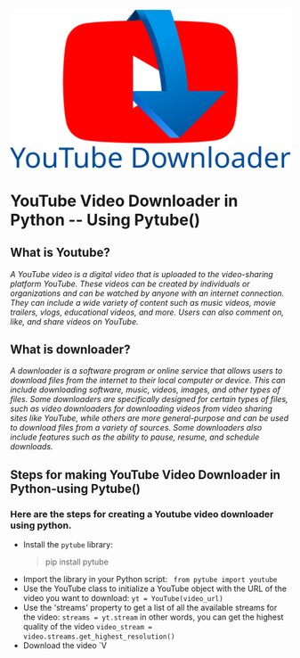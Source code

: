   ![Youtube](https://github.com/PreciousEddy/YouTube-Downlader-With-Python.-/blob/main/Images/youtube-downloader-with-text.svg)

# YouTube Video Downloader in Python -- Using  Pytube()

## What is Youtube?
  *A YouTube video is a digital video that is uploaded to the video-sharing platform YouTube. These videos can be created by individuals or organizations and can be watched by anyone with an internet connection. They can include a wide variety of content such as music videos, movie trailers, vlogs, educational videos, and more. Users can also comment on, like, and share videos on YouTube.*

## What is downloader?
  *A downloader is a software program or online service that allows users to download files from the internet to their local computer or device. This can include downloading software, music, videos, images, and other types of files. Some downloaders are specifically designed for certain types of files, such as video downloaders for downloading videos from video sharing sites like YouTube, while others are more general-purpose and can be used to download files from a variety of sources. Some downloaders also include features such as the ability to pause, resume, and schedule downloads.*

  ## Steps for making YouTube Video Downloader in Python-using Pytube()

  ### Here are the steps for creating a Youtube video downloader using python. 

  - Install the `pytube` library:
      > pip install pytube
  - Import the library in your Python script:  ` from pytube import youtube`
  - Use the YouTube class to initialize a YouTube object with the URL of the video you want to download:  `yt = YouTube(video_url)`
  - Use the 'streams' property to get a list of all the available streams for the video: `streams = yt.stream` in other words, you can get the highest quality of the video `video_stream = video.streams.get_highest_resolution()`
  - Download the video `V
